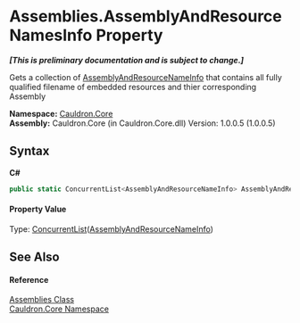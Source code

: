 # Assemblies.AssemblyAndResourceNamesInfo Property 
 _**\[This is preliminary documentation and is subject to change.\]**_

Gets a collection of <a href="T_Cauldron_Core_AssemblyAndResourceNameInfo">AssemblyAndResourceNameInfo</a> that contains all fully qualified filename of embedded resources and thier corresponding Assembly

**Namespace:**&nbsp;<a href="N_Cauldron_Core">Cauldron.Core</a><br />**Assembly:**&nbsp;Cauldron.Core (in Cauldron.Core.dll) Version: 1.0.0.5 (1.0.0.5)

## Syntax

**C#**<br />
``` C#
public static ConcurrentList<AssemblyAndResourceNameInfo> AssemblyAndResourceNamesInfo { get; }
```


#### Property Value
Type: <a href="T_Cauldron_Core_Collections_ConcurrentList_1">ConcurrentList</a>(<a href="T_Cauldron_Core_AssemblyAndResourceNameInfo">AssemblyAndResourceNameInfo</a>)

## See Also


#### Reference
<a href="T_Cauldron_Core_Assemblies">Assemblies Class</a><br /><a href="N_Cauldron_Core">Cauldron.Core Namespace</a><br />